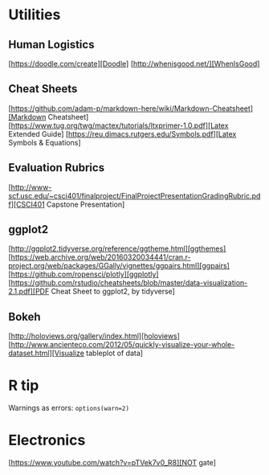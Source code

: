 # Utilities

## Human Logistics
[https://doodle.com/create][Doodle]
[http://whenisgood.net/][WhenIsGood]

## Cheat Sheets
[https://github.com/adam-p/markdown-here/wiki/Markdown-Cheatsheet][Markdown Cheatsheet]
[https://www.tug.org/twg/mactex/tutorials/ltxprimer-1.0.pdf][Latex Extended Guide]
[https://reu.dimacs.rutgers.edu/Symbols.pdf][Latex Symbols & Equations]

## Evaluation Rubrics
[http://www-scf.usc.edu/~csci401/finalproject/FinalProjectPresentationGradingRubric.pdf][CSCI401 Capstone Presentation]

## ggplot2
[http://ggplot2.tidyverse.org/reference/ggtheme.html][ggthemes]
[https://web.archive.org/web/20160320034441/cran.r-project.org/web/packages/GGally/vignettes/ggpairs.html][ggpairs]
[https://github.com/ropensci/plotly][ggplotly]
[https://github.com/rstudio/cheatsheets/blob/master/data-visualization-2.1.pdf][PDF Cheat Sheet to ggplot2, by tidyverse]
## Bokeh
[http://holoviews.org/gallery/index.html][holoviews]
[http://www.ancienteco.com/2012/05/quickly-visualize-your-whole-dataset.html][Visualize tableplot of data]


# R tip
Warnings as errors: `options(warn=2)`

# Electronics
[https://www.youtube.com/watch?v=pTVek7v0_R8][NOT gate]